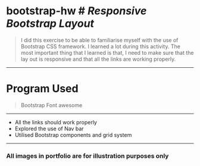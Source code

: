 # bootstrap-hw # *Responsive Bootstrap Layout*

> I did this exercise to be able to familiarise myself with the use of Bootstrap CSS framework. I learned a lot during this activity.
> The most important thing that I learned is that, I need to make sure that the lay out is responsive and that all the links are working properly.


---
# Program Used #
> Bootstrap 
> Font awesome
---
- All the links should work properly 
- Explored the use of Nav bar 
- Utilised Bootstrap components and grid system 

---
### All images in portfolio are for illustration purposes only ###



